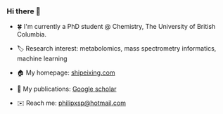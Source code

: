### Hi there 👋


- :four_leaf_clover:  I'm currently a PhD student @ Chemistry, The University of British Columbia.

- :label:  Research interest: metabolomics, mass spectrometry informatics, machine learning

- :house:  My homepage: [shipeixing.com](https://shipeixing.com)

- :page_facing_up:  My publications: [Google scholar](https://scholar.google.ca/citations?user=en0zumcAAAAJ&hl=en)

- :envelope:  Reach me: philipxsp@hotmail.com


<!--


:cn:
- 🔭 I’m currently working on ...
- 🌱 I’m currently learning ...
- 👯 I’m looking to collaborate on ...
- 🤔 I’m looking for help with ...
- 💬 Ask me about ...
- 📫 How to reach me: ...
- 😄 Pronouns: ...
- ⚡ Fun fact: ...
-->
